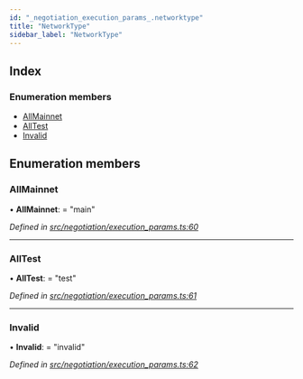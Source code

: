 ```yaml
---
id: "_negotiation_execution_params_.networktype"
title: "NetworkType"
sidebar_label: "NetworkType"
---
```


## Index

### Enumeration members

* [AllMainnet](_negotiation_execution_params_.networktype.md#allmainnet)
* [AllTest](_negotiation_execution_params_.networktype.md#alltest)
* [Invalid](_negotiation_execution_params_.networktype.md#invalid)

## Enumeration members

###  AllMainnet

• **AllMainnet**: = "main"

*Defined in [src/negotiation/execution_params.ts:60](https://github.com/comit-network/comit-js-sdk/blob/a4cf34a/src/negotiation/execution_params.ts#L60)*

___

###  AllTest

• **AllTest**: = "test"

*Defined in [src/negotiation/execution_params.ts:61](https://github.com/comit-network/comit-js-sdk/blob/a4cf34a/src/negotiation/execution_params.ts#L61)*

___

###  Invalid

• **Invalid**: = "invalid"

*Defined in [src/negotiation/execution_params.ts:62](https://github.com/comit-network/comit-js-sdk/blob/a4cf34a/src/negotiation/execution_params.ts#L62)*
